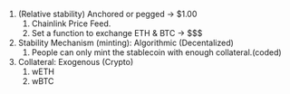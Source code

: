 1. (Relative stability) Anchored or pegged -> $1.00
   1. Chainlink Price Feed.
   2. Set a function to exchange ETH & BTC -> $$$
2. Stability Mechanism (minting): Algorithmic (Decentalized)
   1. People can only mint the stablecoin with enough collateral.(coded)
3. Collateral: Exogenous (Crypto)
   1. wETH
   2. wBTC